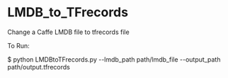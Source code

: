# LMDB_to_TFrecords
Change a Caffe LMDB file to tfrecords file

To Run:

$ python LMDBtoTFrecords.py --lmdb_path path/lmdb_file --output_path path/output.tfrecords
